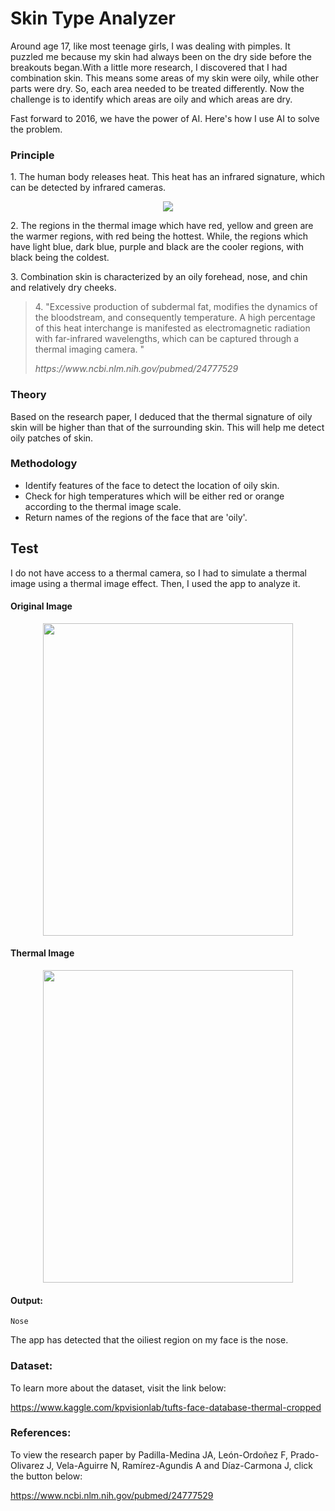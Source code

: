 # Skin Type Analyzer

<!-- wp:paragraph -->
<p>Around age 17, like most teenage girls, I was dealing with pimples. It puzzled me because my skin had always been on the dry side before the breakouts began.With a little more research, I discovered that I had combination skin. This means some areas of my skin were oily, while other parts were dry. So, each area needed to be treated differently. Now the challenge is to identify which areas are oily and which areas are dry. </p>
<!-- /wp:paragraph -->

<!-- wp:paragraph -->
<p>Fast forward to 2016, we have the power of AI. Here's how I use AI to solve the problem.</p>
<!-- /wp:paragraph -->

<!-- wp:heading {"level":3} -->
<h3>Principle</h3>
<!-- /wp:heading -->

<!-- wp:paragraph -->
<p>1. The human body releases heat. This heat has an infrared signature, which can be detected by infrared cameras. </p>
<!-- /wp:paragraph -->

<p align="center">
  <img width="" height="" src="https://i1.wp.com/live.staticflickr.com/65535/48599275822_9a84ea8f4a.jpg?resize=500%2C281&ssl=1">
</p>


<!-- wp:paragraph -->
<p>2.  The regions in the thermal image which have red, yellow and green are the warmer regions, with red being the hottest.  While, the regions which have light blue, dark blue, purple and black are the cooler regions, with black being the coldest.</p>
<!-- /wp:paragraph -->

<!-- wp:paragraph -->
<p>3. Combination skin is characterized by an oily forehead, nose, and chin and relatively dry cheeks. </p>
<!-- /wp:paragraph -->

<!-- wp:quote {"className":"is-style-default"} -->
<blockquote class="wp-block-quote is-style-default"><p>4. "Excessive production of subdermal fat, modifies the dynamics of the bloodstream, and consequently temperature. A high percentage of this heat interchange is manifested as electromagnetic radiation with far-infrared wavelengths, which can be captured through a thermal imaging camera. "</p><cite>https://www.ncbi.nlm.nih.gov/pubmed/24777529</cite></blockquote>
<!-- /wp:quote -->

<!-- wp:heading {"level":3} -->
<h3>Theory</h3>
<!-- /wp:heading -->

<!-- wp:paragraph -->
<p>Based on the research paper, I deduced that the thermal signature of oily skin will be higher than that of the surrounding skin. This will help me detect oily patches of skin. </p>
<!-- /wp:paragraph -->

<!-- wp:heading {"level":3} -->
<h3>Methodology</h3>
<!-- /wp:heading -->

<!-- wp:list -->
<ul><li>Identify features of the face to detect the location of  oily skin.</li><li>Check for high temperatures which will be either red or orange according to the thermal image scale. </li><li>Return names of the regions of the face that are 'oily'.</li></ul>
<!-- /wp:list -->

<!-- wp:heading -->
<h2>Test</h2>
<!-- /wp:heading -->

<!-- wp:paragraph -->
<p>I do not have access to a thermal camera, so I had to simulate a thermal image using a thermal image effect. Then, I used the app to analyze it.</p>
<!-- /wp:paragraph -->

<!-- wp:heading {"level":4} -->
<h4>Original Image</h4>
<!-- /wp:heading -->

<p align="center">
  <img width="400" height="500" src="http://vinslookbook.com/wp-content/uploads/2019/09/File_001-1.jpeg">
</p>

<!-- wp:heading {"level":4} -->
<h4>Thermal Image</h4>
<!-- /wp:heading -->

<p align="center">
  <img width="400" height="500" src="http://vinslookbook.com/wp-content/uploads/2019/09/thermal-sample-1.jpg">
</p>

<!-- wp:heading {"level":4} -->
<h4>Output:</h4>
<!-- /wp:heading -->

<!-- wp:code -->
<pre class="wp-block-code"><code>Nose</code></pre>
<!-- /wp:code -->

The app has detected that the oiliest region on my face is the nose.

<!-- wp:heading {"level":3} -->
<h3>Dataset:</h3>
<!-- /wp:heading -->

<!-- wp:paragraph -->
<p>To learn more about the dataset, visit the link below:</p>
<!-- /wp:paragraph -->

https://www.kaggle.com/kpvisionlab/tufts-face-database-thermal-cropped

<!-- wp:heading {"level":3} -->
<h3>References:</h3>
<!-- /wp:heading -->

<!-- wp:paragraph -->
<p>To view the research paper by Padilla-Medina JA, León-Ordoñez F, Prado-Olivarez J, Vela-Aguirre N, Ramírez-Agundis A and Díaz-Carmona J, click the button below:</p>
<!-- /wp:paragraph -->

https://www.ncbi.nlm.nih.gov/pubmed/24777529
